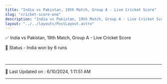```yaml
---
title: "India vs Pakistan, 19th Match, Group A - Live Cricket Score"
slug: "cricket-score-one"
description: "India vs Pakistan, 19th Match, Group A - Live Cricket Score - India won by 6 runs."
layout: "../../layouts/PostLayout.astro"
--- 
```


✅ India vs Pakistan, 19th Match, Group A - Live Cricket Score

📑 Status - India won by 6 runs

<br />

***

📝 Last Updated on : 6/10/2024, 1:11:51 AM

***

